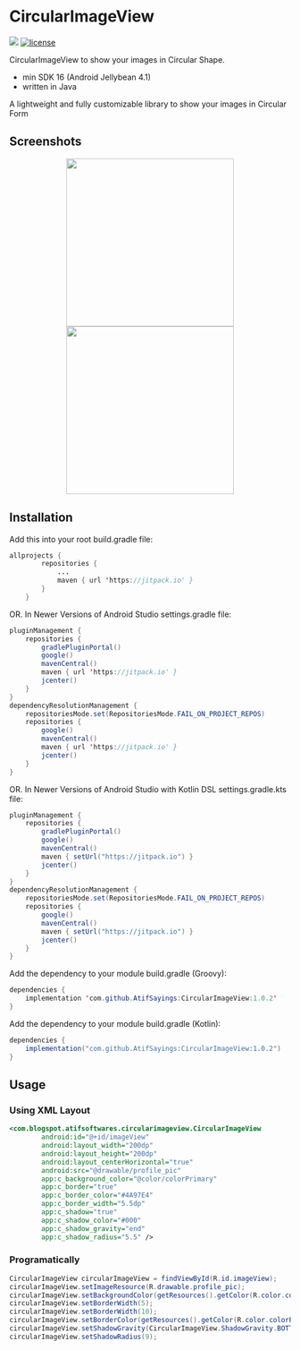 # CircularImageView
[![](https://jitpack.io/v/AtifSayings/CircularImageView.svg)](https://jitpack.io/#AtifSayings/CircularImageView)
[![license](https://img.shields.io/github/license/DAVFoundation/captain-n3m0.svg?style=flat-square)](https://github.com/AtifSayings/CircularImageView/blob/master/license.txt)

CircularImageView to show your images in Circular Shape.
* min SDK 16 (Android Jellybean 4.1)
* written in Java

A lightweight and fully customizable library to show your images in Circular Form

## Screenshots
<div align="center">
    <img src="https://github.com/mohammadatif/CircularImageView/blob/master/screenshots/screen1.png" width="300px"</img> 
    <img src="https://github.com/mohammadatif/CircularImageView/blob/master/screenshots/screen2.png" width="300px"</img> 
</div>

## Installation

Add this into your root build.gradle file:

```java
allprojects {
		repositories {
			...
			maven { url 'https://jitpack.io' }
		}
	}
```

OR. In Newer Versions of Android Studio  settings.gradle file:

```java
pluginManagement {
    repositories {
        gradlePluginPortal()
        google()
        mavenCentral()
        maven { url 'https://jitpack.io' }
        jcenter()
    }
}
dependencyResolutionManagement {
    repositoriesMode.set(RepositoriesMode.FAIL_ON_PROJECT_REPOS)
    repositories {
        google()
        mavenCentral()
        maven { url 'https://jitpack.io' }
        jcenter()
    }
}
```

OR. In Newer Versions of Android Studio with Kotlin DSL settings.gradle.kts file:

```java
pluginManagement {
    repositories {
        gradlePluginPortal()
        google()
        mavenCentral()
        maven { setUrl("https://jitpack.io") }
        jcenter()
    }
}
dependencyResolutionManagement {
    repositoriesMode.set(RepositoriesMode.FAIL_ON_PROJECT_REPOS)
    repositories {
        google()
        mavenCentral()
        maven { setUrl("https://jitpack.io") }
        jcenter()
    }
}
```

Add the dependency to your module build.gradle (Groovy):
```java
dependencies {
	implementation 'com.github.AtifSayings:CircularImageView:1.0.2'
}
```
Add the dependency to your module build.gradle (Kotlin):
```java
dependencies {
	implementation("com.github.AtifSayings:CircularImageView:1.0.2")
}
```
## Usage
### Using XML Layout
```xml
<com.blogspot.atifsoftwares.circularimageview.CircularImageView
        android:id="@+id/imageView"
        android:layout_width="200dp"
        android:layout_height="200dp"
        android:layout_centerHorizontal="true"
        android:src="@drawable/profile_pic"
        app:c_background_color="@color/colorPrimary"
        app:c_border="true"
        app:c_border_color="#4A97E4"
        app:c_border_width="5.5dp"
        app:c_shadow="true"
        app:c_shadow_color="#000"
        app:c_shadow_gravity="end"
        app:c_shadow_radius="5.5" />
```
### Programatically
```java
CircularImageView circularImageView = findViewById(R.id.imageView);
circularImageView.setImageResource(R.drawable.profile_pic);
circularImageView.setBackgroundColor(getResources().getColor(R.color.colorPrimary));
circularImageView.setBorderWidth(5);
circularImageView.setBorderWidth(10);
circularImageView.setBorderColor(getResources().getColor(R.color.colorPrimaryDark));
circularImageView.setShadowGravity(CircularImageView.ShadowGravity.BOTTOM);
circularImageView.setShadowRadius(9);
```

